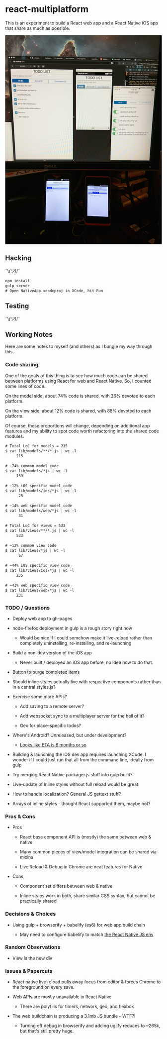 # react-multiplatform

This is an experiment to build a React web app and a React Native iOS app that
share as much as possible.

![Work in progress photo](https://raw.githubusercontent.com/lmorchard/react-multiplatform/master/photo.png)

## Hacking

¯\\_(ツ)_/¯

```
npm install
gulp server
# Open NativeApp.xcodeproj in XCode, hit Run
```

## Testing

¯\\_(ツ)_/¯

## Working Notes

Here are some notes to myself (and others) as I bungle my way through this.

### Code sharing

One of the goals of this thing is to see how much code can be shared between
platforms using React for web and React Native. So, I counted some lines of
code.

On the model side, about 74% code is shared, with 26% devoted to each
platform. 

On the view side, about 12% code is shared, with 88% devoted to each
platform.

Of course, these proportions will change, depending on additional app features
and my ability to spot code worth refactoring into the shared code modules.

```
# Total LoC for models = 215
$ cat lib/models/**/*.js | wc -l
     215

# ~74% common model code
$ cat lib/models/*js | wc -l
     159

# ~12% iOS specific model code
$ cat lib/models/ios/*js | wc -l
      25

# ~14% web specific model code
$ cat lib/models/web/*js | wc -l
      31

# Total LoC for views = 533
$ cat lib/views/**/*.js | wc -l
     533

# ~12% common view code
$ cat lib/views/*js | wc -l
      67

# ~44% iOS specific view code
$ cat lib/views/ios/*js | wc -l
     235

# ~43% web specific view code     
$ cat lib/views/web/*js | wc -l
     231
```

### TODO / Questions

* Deploy web app to gh-pages

* node-firefox deployment in gulp is a rough story right now

  * Would be nice if I could somehow make it live-reload rather than completely
    uninstalling, re-installing, and re-launching

* Build a non-dev version of the iOS app

  * Never built / deployed an iOS app before, no idea how to do that.

* Button to purge completed items

* Should inline styles actually live with respective components rather than in
  a central styles.js?

* Exercise some more APIs?

  * Add saving to a remote server?

  * Add websocket sync to a multiplayer server for the hell of it?

  * Geo for place-specific todos?

* Where's Android? Unreleased, but under development?

  * [Looks like ETA is 6 months or so](http://facebook.github.io/react/blog/2015/03/30/community-roundup-26.html)

* Building & launching the iOS dev app requires launching XCode. I wonder if I
  could just run that all from the command line, ideally from gulp

* Try merging React Native packager.js stuff into gulp build?

* Live-update of inline styles without full reload would be great.

* How to handle localization? General JS gettext stuff?

* Arrays of inline styles - thought React supported them, maybe not?

[todomvc]: https://github.com/tastejs/todomvc/tree/master/examples/ampersand

### Pros & Cons

* Pros

  * React base component API is (mostly) the same between web & native

  * Many common pieces of view/model integration can be shared via mixins

  * Live Reload & Debug in Chrome are neat features for Native

* Cons

  * Component set differs between web & native

  * Inline styles work in both, share similar CSS syntax, but cannot be
    practically shared

### Decisions & Choices

* Using gulp + browserify + babelify (es6) for web app build chain

  * May need to configure babelify to match [the React Native JS env][jsenv]

[jsenv]: http://facebook.github.io/react-native/docs/javascript-environment.html#content

### Random Observations

* View is the new div

### Issues & Papercuts

* React native live reload pulls away focus from editor & forces Chrome to the
  foreground on every save.

* Web APIs are mostly unavailable in React Native
  
  * There are polyfills for timers, network, geo, and flexbox

* The web buildchain is producing a 3.1mb JS bundle - WTF?!

  * Turning off debug in browserify and adding uglify reduces to ~265k, but
    that's still pretty huge.
